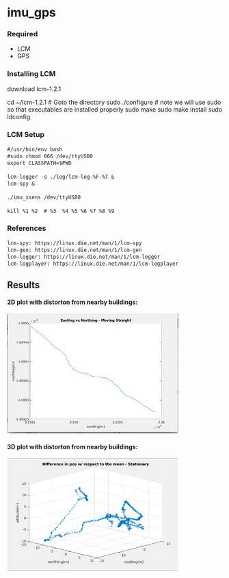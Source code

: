 # imu_gps

### Required
* LCM
* GPS

### Installing LCM
download lcm-1.2.1    	

cd ~/lcm-1.2.1	      	# Goto the directory
sudo ./configure      	# note we will use sudo so that executables are installed properly
sudo make
sudo make install
sudo ldconfig

### LCM Setup
```
#/usr/bin/env bash
#sudo chmod 666 /dev/ttyUSB0
export CLASSPATH=$PWD

lcm-logger -s ./log/lcm-log-%F-%T &
lcm-spy & 

./imu_xsens /dev/ttyUSB0

kill %1 %2  # %3  %4 %5 %6 %7 %8 %9
```
### References
```
lcm-spy: https://linux.die.net/man/1/lcm-spy
lcm-gen: https://linux.die.net/man/1/lcm-gen
lcm-logger: https://linux.die.net/man/1/lcm-logger
lcm-logplayer: https://linux.die.net/man/1/lcm-logplayer
```

## Results

#### 2D plot with distorton from nearby buildings:
<img src="output/2d_plot.png" alt="final" width="400"/>


#### 3D plot with distorton from nearby buildings:
<img src="output/3d_plot.png" alt="final" width="400"/>
